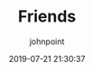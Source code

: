 ---
title: Friends
author: johnpoint
date: 2019-07-21 21:30:37
layout: friends
bigimg: url('//cdn.lvcshu.info/img/20200426002.jpg')
---